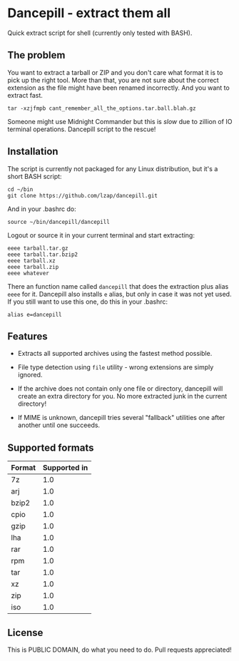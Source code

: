 Dancepill - extract them all
============================

Quick extract script for shell (currently only tested with BASH).

The problem
-----------

You want to extract a tarball or ZIP and you don't care what format it is to
pick up the right tool. More than that, you are not sure about the correct
extension as the file might have been renamed incorrectly. And you want to
extract fast.

    tar -xzjfmpb cant_remember_all_the_options.tar.ball.blah.gz

Someone might use Midnight Commander but this is *slow* due to zillion of IO
terminal operations. Dancepill script to the rescue!

Installation
------------

The script is currently not packaged for any Linux distribution, but it's a
short BASH script:

    cd ~/bin
    git clone https://github.com/lzap/dancepill.git

And in your .bashrc do:

    source ~/bin/dancepill/dancepill

Logout or source it in your current terminal and start extracting:

    eeee tarball.tar.gz
    eeee tarball.tar.bzip2
    eeee tarball.xz
    eeee tarball.zip
    eeee whatever

There an function name called `dancepill` that does the extraction plus alias
`eeee` for it. Dancepill also installs `e` alias, but only in case it was not
yet used. If you still want to use this one, do this in your .bashrc:

    alias e=dancepill

Features
--------

* Extracts all supported archives using the fastest method possible.

* File type detection using `file` utility - wrong extensions are simply
ignored.

* If the archive does not contain only one file or directory, dancepill will
create an extra directory for you. No more extracted junk in the current
directory!

* If MIME is unknown, dancepill tries several "fallback" utilities one after
  another until one succeeds.

Supported formats
-----------------

Format | Supported in
-------|-------------
7z     | 1.0
arj    | 1.0
bzip2  | 1.0
cpio   | 1.0
gzip   | 1.0
lha    | 1.0
rar    | 1.0
rpm    | 1.0
tar    | 1.0
xz     | 1.0
zip    | 1.0
iso    | 1.0

License
-------

This is PUBLIC DOMAIN, do what you need to do. Pull requests appreciated!
